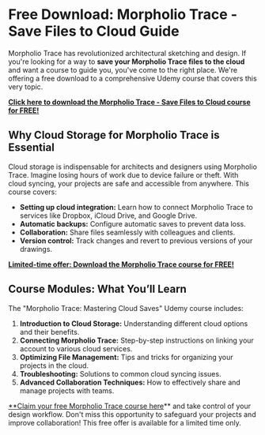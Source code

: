 # Free Download: Morpholio Trace - Save Files to Cloud Guide

Morpholio Trace has revolutionized architectural sketching and design. If you're looking for a way to **save your Morpholio Trace files to the cloud** and want a course to guide you, you've come to the right place. We're offering a free download to a comprehensive Udemy course that covers this very topic.

[**Click here to download the Morpholio Trace - Save Files to Cloud course for FREE!**](https://udemywork.com/morpholio-trace-save-files-to-cloud)

## Why Cloud Storage for Morpholio Trace is Essential

Cloud storage is indispensable for architects and designers using Morpholio Trace. Imagine losing hours of work due to device failure or theft. With cloud syncing, your projects are safe and accessible from anywhere. This course covers:

*   **Setting up cloud integration:** Learn how to connect Morpholio Trace to services like Dropbox, iCloud Drive, and Google Drive.
*   **Automatic backups:** Configure automatic saves to prevent data loss.
*   **Collaboration:** Share files seamlessly with colleagues and clients.
*   **Version control:** Track changes and revert to previous versions of your drawings.

[**Limited-time offer: Download the Morpholio Trace course for FREE!**](https://udemywork.com/morpholio-trace-save-files-to-cloud)

## Course Modules: What You’ll Learn

The "Morpholio Trace: Mastering Cloud Saves" Udemy course includes:

1.  **Introduction to Cloud Storage:** Understanding different cloud options and their benefits.
2.  **Connecting Morpholio Trace:** Step-by-step instructions on linking your account to various cloud services.
3.  **Optimizing File Management:** Tips and tricks for organizing your projects in the cloud.
4.  **Troubleshooting:** Solutions to common cloud syncing issues.
5.  **Advanced Collaboration Techniques:** How to effectively share and manage projects with teams.

[**Claim your free Morpholio Trace course here](https://udemywork.com/morpholio-trace-save-files-to-cloud)** and take control of your design workflow. Don't miss this opportunity to safeguard your projects and improve collaboration! This free offer is available for a limited time only.
